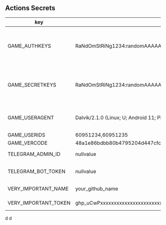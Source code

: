 ## Actions Secrets
| key                  | value                                                                 | description                                 |
|----------------------|-----------------------------------------------------------------------|---------------------------------------------|
| GAME_AUTHKEYS        | RaNdOmStRiNg1234:randomAAAAA=         | Accounts that need to sign in, multiple accounts separated by a comma |
| GAME_SECRETKEYS      | RaNdOmStRiNg1234:randomAAAAA=           | Corresponding passwords, multiple accounts are separated by a comma |
| GAME_USERAGENT       | Dalvik/2.1.0 (Linux; U; Android 11; Pixel 5 Build/RD1A.201105.003.A1) | Fake UA, fill in nullvalue to use default value |
| GAME_USERIDS         | 60951234,60951235                                                     | Account ID                                      |
| GAME_VERCODE         | 48a1e86bdbb80b4795204d447cfc073ce21b132a5bd5b096cb919830b1d3b93e      | <- Copy this                                 |
| TELEGRAM_ADMIN_ID    | nullvalue                                                             | Telegram ID, null if not used  |
| TELEGRAM_BOT_TOKEN   | nullvalue                                                             | Telegram bot token, null if not used    |
| VERY_IMPORTANT_NAME  | your_github_name                                                      | Github username                           |
| VERY_IMPORTANT_TOKEN | ghp_uCwPxxxxxxxxxxxxxxxxxxxxxxxxxxxxxxxx                              | Github access token                    |

d
d
